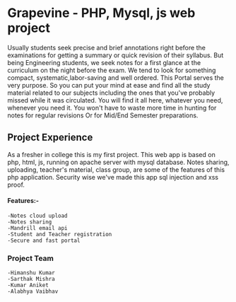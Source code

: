 # Grapevine - PHP, Mysql, js web project

Usually students seek precise and brief annotations right before the examinations for getting a summary or quick revision of their syllabus. But being Engineering students, we seek notes for a first glance at the curriculum on the night before the exam. We tend to look for something compact, systematic,labor-saving and well ordered. This Portal serves the very purpose. So you can put your mind at ease and find all the study material related to our subjects including the ones that you've probably missed while it was circulated. You will find it all here, whatever you need, whenever you need it. You won't have to waste more time in hunting for notes for regular revisions Or for Mid/End Semester preparations.

## Project Experience

As a fresher in college this is my first project. This web app is based on php, html, js, running on apache server with mysql database. Notes sharing, uploading, teacher's material, class group, are some of the features of this php application. Security wise we've made this app sql injection and xss proof. 

#### Features:-
	-Notes cloud upload
	-Notes sharing
	-Mandrill email api
	-Student and Teacher registration
	-Secure and fast portal
	
### Project Team
	-Himanshu Kumar
	-Sarthak Mishra
	-Kumar Aniket 
	-Alabhya Vaibhav
